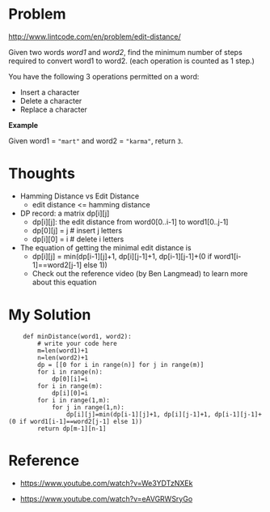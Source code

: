 # Problem

http://www.lintcode.com/en/problem/edit-distance/

Given two words *word1* and *word2*, find the minimum number of steps required to convert word1 to word2. (each operation is counted as 1 step.)
 
 You have the following 3 operations permitted on a word:
 
 - Insert a character
 - Delete a character
 - Replace a character

**Example**

Given word1 = ```"mart"``` and word2 = ```"karma"```, return ```3```. 

# Thoughts

- Hamming Distance vs Edit Distance
  - edit distance <= hamming distance
- DP record: a matrix dp[i][j]
  - dp[i][j]: the edit distance from word0[0..i-1] to word1[0..j-1]
  - dp[0][j] = j # insert j letters
  - dp[i][0] = i # delete i letters
- The equation of getting the minimal edit distance is
  - dp[i][j] = min(dp[i-1][j]+1, dp[i][j-1]+1, dp[i-1][j-1]+(0 if word1[i-1]==word2[j-1] else 1))
  - Check out the reference video (by Ben Langmead) to learn more about this equation

# My Solution

```
    def minDistance(word1, word2):
        # write your code here
        m=len(word1)+1
        n=len(word2)+1
        dp = [[0 for i in range(n)] for j in range(m)]
        for i in range(n):
            dp[0][i]=i
        for i in range(m):
            dp[i][0]=i
        for i in range(1,m):
            for j in range(1,n):
                dp[i][j]=min(dp[i-1][j]+1, dp[i][j-1]+1, dp[i-1][j-1]+(0 if word1[i-1]==word2[j-1] else 1))
        return dp[m-1][n-1]
```

# Reference

- https://www.youtube.com/watch?v=We3YDTzNXEk

- https://www.youtube.com/watch?v=eAVGRWSryGo 